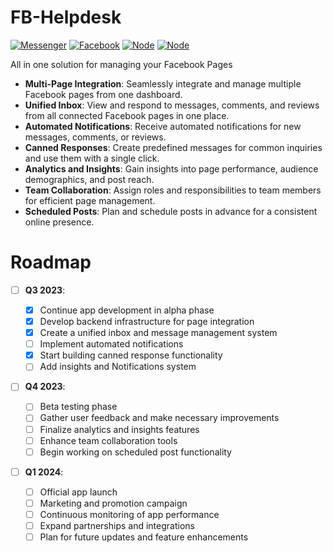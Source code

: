 # FB-Helpdesk

[![Messenger](https://img.shields.io/badge/Messenger-00B2FF?style=for-the-badge&logo=messenger&logoColor=white)](https://choosealicense.com/licenses/mit/)
[![Facebook](https://img.shields.io/badge/Facebook-1877F2?style=for-the-badge&logo=facebook&logoColor=white)](https://choosealicense.com/licenses/mit/)
[![Node](https://img.shields.io/badge/Node.js-43853D?style=for-the-badge&logo=node.js&logoColor=white)](https://choosealicense.com/licenses/mit/)
[![Node](https://img.shields.io/badge/React-20232A?style=for-the-badge&logo=react&logoColor=61DAFB)](https://choosealicense.com/licenses/mit/)

All in one solution for managing your Facebook Pages

- **Multi-Page Integration**: Seamlessly integrate and manage multiple Facebook pages from one dashboard.
- **Unified Inbox**: View and respond to messages, comments, and reviews from all connected Facebook pages in one place.
- **Automated Notifications**: Receive automated notifications for new messages, comments, or reviews.
- **Canned Responses**: Create predefined messages for common inquiries and use them with a single click.
- **Analytics and Insights**: Gain insights into page performance, audience demographics, and post reach.
- **Team Collaboration**: Assign roles and responsibilities to team members for efficient page management.
- **Scheduled Posts**: Plan and schedule posts in advance for a consistent online presence.

# Roadmap

- [ ] **Q3 2023**:

  - [x] Continue app development in alpha phase
  - [x] Develop backend infrastructure for page integration
  - [x] Create a unified inbox and message management system
  - [ ] Implement automated notifications
  - [x] Start building canned response functionality
  - [ ] Add insights and Notifications system

- [ ] **Q4 2023**:

  - [ ] Beta testing phase
  - [ ] Gather user feedback and make necessary improvements
  - [ ] Finalize analytics and insights features
  - [ ] Enhance team collaboration tools
  - [ ] Begin working on scheduled post functionality

- [ ] **Q1 2024**:
  - [ ] Official app launch
  - [ ] Marketing and promotion campaign
  - [ ] Continuous monitoring of app performance
  - [ ] Expand partnerships and integrations
  - [ ] Plan for future updates and feature enhancements
